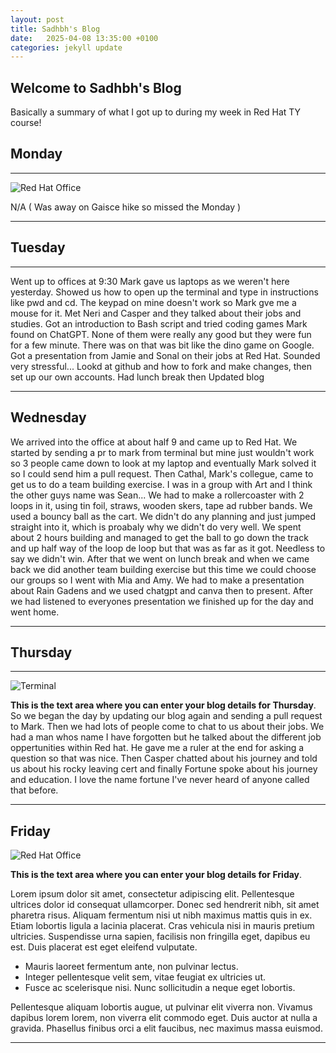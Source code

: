 ```yaml
---
layout: post
title: Sadhbh's Blog 
date:   2025-04-08 13:35:00 +0100
categories: jekyll update
---
```


## Welcome to Sadhbh's Blog

Basically a summary of what I got up to during my week in Red Hat TY course!


## Monday


---


![Red Hat Office](https://ctsgroup.ie/images/made/images/uploads/clients/IMG_0606_960_550_s_c1.JPG "Red Hat Waterford")


N/A ( Was away on Gaisce hike so missed the Monday ) 


---


## Tuesday


---




Went up to offices at 9:30 
Mark gave us laptops as we weren't here yesterday. Showed us how to open up the terminal and type in instructions like pwd and cd. The keypad on mine doesn't work so Mark gve me a mouse for it.
Met Neri and Casper and they talked about their jobs and studies. 
Got an introduction to Bash script and tried coding games Mark found on ChatGPT. None of them were really any good but they were fun for a few minute. There was on that was  bit like the dino game on Google.
Got a presentation from Jamie and Sonal on their jobs at Red Hat. Sounded very stressful... 
Lookd at github and how to fork and make changes, then set up our own accounts.
Had lunch break then
Updated blog


---


## Wednesday
We arrived into the office at about half 9 and came up to Red Hat. We started by sending a pr to mark from terminal but mine just wouldn't work so 3 people came down to look at my laptop and eventually Mark solved it so I could send him a pull request. Then Cathal, Mark's collegue, came to get us to do a team building exercise. I was in a group with Art and I think the other guys name was Sean... We had to make a rollercoaster with 2 loops in it, using tin foil, straws, wooden skers, tape ad rubber bands. We used a bouncy ball as the cart. We didn't do any planning and just jumped straight into it, which is proabaly why we didn't do very well. We spent about 2 hours building and managed to get the ball to go down the track and up half way of the loop de loop but that was as far as it got. Needless to say we didn't win. After that we went on lunch break and when we came back we did another team building exercise but this time we could choose our groups so I went with Mia and Amy. We had to make a presentation about Rain Gadens and we used chatgpt and canva then to present. After we had listened to everyones presentation we finished up for the day and went home.


---


## Thursday


---


![Terminal](https://helpdeskgeek.com/wp-content/pictures/2023/01/preview-media-0-Title-Image.jpg "Terminal")

**This is the text area where you can enter your blog details for Thursday**.
So we began the day by updating our blog again and sending a pull request to Mark. Then we had lots of people come to chat to us about their jobs. We had a man whos name I have forgotten but he talked about the different job oppertunities within Red hat. He gave me a ruler at the end for asking a question so that was nice. Then Casper chatted about his journey and told us about his rocky leaving cert and finally Fortune spoke about his journey and education. I love the name fortune I've never heard of anyone called that before.  

---


## Friday

![Red Hat Office](https://github.blog/wp-content/uploads/2023/10/Collaboration-DarkMode-2.png?resize=1200%2C630 "Github")

**This is the text area where you can enter your blog details for Friday**.

Lorem ipsum dolor sit amet, consectetur adipiscing elit. Pellentesque ultrices dolor id consequat ullamcorper. Donec sed hendrerit nibh, sit amet pharetra risus. Aliquam fermentum nisi ut nibh maximus mattis quis in ex. Etiam lobortis ligula a lacinia placerat. Cras vehicula nisi in mauris pretium ultricies. Suspendisse urna sapien, facilisis non fringilla eget, dapibus eu est. Duis placerat est eget eleifend vulputate. 

* Mauris laoreet fermentum ante, non pulvinar lectus. 
* Integer pellentesque velit sem, vitae feugiat ex ultricies ut. 
* Fusce ac scelerisque nisi. Nunc sollicitudin a neque eget lobortis. 

Pellentesque aliquam lobortis augue, ut pulvinar elit viverra non. Vivamus dapibus lorem lorem, non viverra elit commodo eget. Duis auctor at nulla a gravida. Phasellus finibus orci a elit faucibus, nec maximus massa euismod.

---

